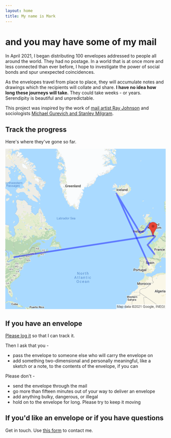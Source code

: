 ```yaml
---
layout: home
title: My name is Mark
---
```

# and you may have some of my mail

In April 2021, I began distributing 100 envelopes addressed to people all around the world. They had no postage. In a world that is
at once more and less connected than ever before, I hope to investigate the power of social bonds and spur unexpected coincidences.

As the envelopes travel from place to place, they will accumulate notes and drawings which the recipients will collate and share. **I have no 
idea how long these journeys will take.** They could take weeks - or years. Serendipity is beautiful and unpredictable.

This project was inspired by the work of [mail artist Ray Johnson](https://en.wikipedia.org/wiki/Ray_Johnson) and sociologists [Michael Gurevich and Stanley Milgram](https://en.wikipedia.org/wiki/Small-world_experiment).

## Track the progress

Here's where they've gone so far.

![](map.png)

## If you have an envelope

[Please log it](https://docs.google.com/forms/d/e/1FAIpQLScET7yQ-EsC9XcU9C10_-JEDKle6BauKJiz5RjW38yuDgBPwA/viewform) 
so that I can track it.

Then I ask that you -

- pass the envelope to someone else who will carry the envelope on
- add something two-dimensional and personally meaningful, like a sketch or a note, to the contents of the envelope, if you can

Please don't -

- send the envelope through the mail
- go more than fifteen minutes out of your way to deliver an envelope
- add anything bulky, dangerous, or illegal
- hold on to the envelope for long. Please try to keep it moving

## If you'd like an envelope or if you have questions

Get in touch. Use [this form](https://docs.google.com/forms/d/e/1FAIpQLSdCSW3-kNziG2o5c-NigaxLqENlqtUdQ3yq5ee4V0K974v7sQ/viewform) to contact me.
